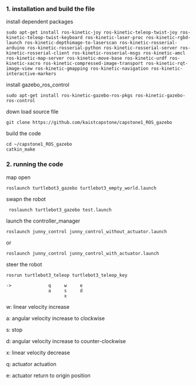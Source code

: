 ### 1. installation and build the file

install dependent packages
```
sudo apt-get install ros-kinetic-joy ros-kinetic-teleop-twist-joy ros-kinetic-teleop-twist-keyboard ros-kinetic-laser-proc ros-kinetic-rgbd-launch ros-kinetic-depthimage-to-laserscan ros-kinetic-rosserial-arduino ros-kinetic-rosserial-python ros-kinetic-rosserial-server ros-kinetic-rosserial-client ros-kinetic-rosserial-msgs ros-kinetic-amcl ros-kinetic-map-server ros-kinetic-move-base ros-kinetic-urdf ros-kinetic-xacro ros-kinetic-compressed-image-transport ros-kinetic-rqt-image-view ros-kinetic-gmapping ros-kinetic-navigation ros-kinetic-interactive-markers
```

install gazebo_ros_control
```
sudo apt-get install ros-kinetic-gazebo-ros-pkgs ros-kinetic-gazebo-ros-control
```
down load source file
```
git clone https://github.com/kaistcapstone/capstone1_ROS_gazebo
```
build the code
```
cd ~/capstone1_ROS_gazebo
catkin_make
```


### 2. running the code

map open
```
roslaunch turtlebot3_gazebo turtlebot3_empty_world.launch
```
swapn the robot
```
 roslaunch turtlebot3_gazebo test.launch
```
launch the controller_manager
```
roslaunch junny_control junny_control_without_actuator.launch
```
or
```
roslaunch junny_control junny_control_with_actuator.launch
```
steer the robot
```
rosrun turtlebot3_teleop turtlebot3_teleop_key
```

```
->              q     w     e
                a     s     d
                      x
```
w: linear velocity increase

a: angular velocity increase to clockwise

s: stop

d: angular velocity increase to counter-clockwise

x: linear velocity decrease

q: actuator actuation

e: actuator return to origin position

